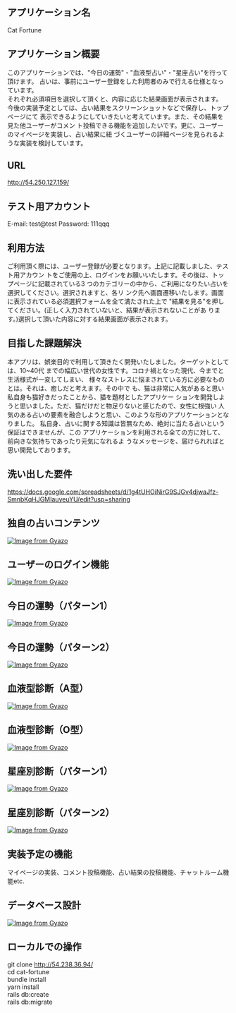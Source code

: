 ## アプリケーション名
 Cat Fortune      

## アプリケーション概要
 このアプリケーションでは、"今日の運勢"・"血液型占い"・"星座占い"を行って頂けます。
 占いは、事前にユーザー登録をした利用者のみで行える仕様となっています。           
 それぞれ必須項目を選択して頂くと、内容に応じた結果画面が表示されます。           
 今後の実装予定としては、占い結果をスクリーンショットなどで保存し、トップページにて 
 表示できるようにしていきたいと考えています。また、その結果を見た他ユーザーがコメン 
 ト投稿できる機能を追加したいです。更に、ユーザーのマイページを実装し、占い結果に紐 
 づくユーザーの詳細ページを見られるような実装を検討しています。                  

## URL
 http://54.250.127.159/

## テスト用アカウント
 E-mail: test@test
 Password: 111qqq

## 利用方法
 ご利用頂く際には、ユーザー登録が必要となります。上記に記載しました、テスト用アカウン 
 トをご使用の上、ログインをお願いいたします。その後は、トップページに記載されている3 
 つのカテゴリーの中から、ご利用になりたい占いを選択してください。選択されますと、各リ 
 ンク先へ画面遷移いたします。画面に表示されている必須選択フォームを全て満たされた上で 
 "結果を見る"を押してください。(正しく入力されていないと、結果が表示されないことがあ 
 ります。)選択して頂いた内容に対する結果画面が表示されます。                     

## 目指した課題解決
 本アプリは、娯楽目的で利用して頂きたく開発いたしました。ターゲットとしては、10~40代 
 までの幅広い世代の女性です。コロナ禍となった現代、今までと生活様式が一変してしまい、 
 様々なストレスに悩まされている方に必要なものとは。それは、癒しだと考えます。その中で 
 も、猫は非常に人気があると思い私自身も猫好きだったことから、猫を題材としたアプリケー 
 ションを開発しようと思いました。ただ、猫だけだと物足りないと感じたので、女性に根強い 
 人気のある占いの要素を融合しようと思い、このような形のアプリケーションとなりました。 
 私自身、占いに関する知識は皆無なため、絶対に当たる占いという保証はできませんが、この 
 アプリケーションを利用される全ての方に対して、前向きな気持ちであったり元気になれるよ 
 うなメッセージを、届けられればと思い開発しております。                          

## 洗い出した要件
 https://docs.google.com/spreadsheets/d/1g4tUHOiNirG9SJGv4djwaJfz-SmnbKqHJGMIauyeuYU/edit?usp=sharing 

## 独自の占いコンテンツ
 [![Image from Gyazo](https://i.gyazo.com/3a7d623be6e3df4891fd42d27af962c0.png)](https://gyazo.com/3a7d623be6e3df4891fd42d27af962c0) 

## ユーザーのログイン機能
[![Image from Gyazo](https://i.gyazo.com/ac9b027693fd382d232beaa8c142d01e.gif)](https://gyazo.com/ac9b027693fd382d232beaa8c142d01e) 

## 今日の運勢（パターン1）
[![Image from Gyazo](https://i.gyazo.com/27b3ccf1906752cb6836e27e0cc07701.gif)](https://gyazo.com/27b3ccf1906752cb6836e27e0cc07701)

## 今日の運勢（パターン2）
[![Image from Gyazo](https://i.gyazo.com/84b219774acce99dbdae806c94c707ef.gif)](https://gyazo.com/84b219774acce99dbdae806c94c707ef)

## 血液型診断（A型）
[![Image from Gyazo](https://i.gyazo.com/b316448dfc2c012a9c92ca425656fdb8.gif)](https://gyazo.com/b316448dfc2c012a9c92ca425656fdb8)

## 血液型診断（O型）
[![Image from Gyazo](https://i.gyazo.com/b49de6413c8d573176b699080d59bc42.gif)](https://gyazo.com/b49de6413c8d573176b699080d59bc42)

## 星座別診断（パターン1）
[![Image from Gyazo](https://i.gyazo.com/89ed26fc647b7dc13b2cf53c2e763415.gif)](https://gyazo.com/89ed26fc647b7dc13b2cf53c2e763415)

## 星座別診断（パターン2）
[![Image from Gyazo](https://i.gyazo.com/1037d05ef2faef29bd0e84f466c4f08f.gif)](https://gyazo.com/1037d05ef2faef29bd0e84f466c4f08f)

## 実装予定の機能
 マイページの実装、コメント投稿機能、占い結果の投稿機能、チャットルーム機能etc. 

## データベース設計
 [![Image from Gyazo](https://i.gyazo.com/0d02b507b2178efa4f67d75750b71620.png)](https://gyazo.com/0d02b507b2178efa4f67d75750b71620)

## ローカルでの操作
 git clone http://54.238.36.94/  
 cd cat-fortune                 
 bundle install                 
 yarn install                   
 rails db:create                
 rails db:migrate               
